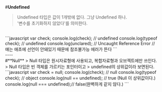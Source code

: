 #**Undefined**
> Undefined 타입은 값이 1개밖에 없다. 그냥 Undefined 하나.<br>
> '변수를 초기화하지 않았다'를 의미한다.<br>
<br>
```javascript
var check;
console.log(check);         // undefined
console.log(typeof check);  // undefined
console.log(unclared);      // Uncaught Reference Error
                            // 얘는 애초에 선언이 안돼있기 때문에 참조불가능 에러가 뜬다
```
<br>
----
<br>
#**Null**
> Null 타입은 원시자료형에 사용되고, 복합자료형과 오브젝트에만 쓰인다.
> Null 타입은 빈 객체를 가르키는 포인터이고
> undefined의 상위값이라 보면된다.
<br>
```javascript
var check = null;
console.log(check);             // null
console.log(typeof check);      // object
console.log(null == undefined); // true (Null 이 상위값이다.)
console.log(null === undefined);// false(완벽하게 같지 않다.)
```
